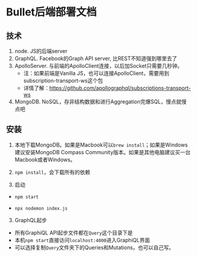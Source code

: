 # Bullet后端部署文档

## 技术

1. node. JS的后端server
2. GraphQL. Facebook的Graph API server, 比REST不知道强到哪里去了
3. ApolloServer. 与前端的ApolloClient连接，以后加Socket只需要几秒钟。
    * 注：如果前端是Vanilla JS，也可以连接ApolloClient，需要用到subscription-transport-ws这个包
    * 详情了解：https://github.com/apollographql/subscriptions-transport-ws
4. MongoDB. NoSQL，存非结构数据和进行Aggregation完爆SQL，慢点就慢点吧

## 安装
1. 本地下载MongoDB。如果是Macbook可以`brew install`；如果是Windows建议安装MongoDB Compass Community版本。如果是其他电脑建议买一台Macbook或者Windows。

2. `npm install`，会下载所有的依赖

3. 启动
* `npm start`

* `npx nodemon index.js`

3. GraphQL起步
* 所有GraphiQL API起步文件都在`Query`这个目录下是
* 本机`npm start`直接访问`localhost:4000`进入GraphiQL界面
* 可以选择复制`Query`文件夹下的Queries和Mutations，也可以自己写。
